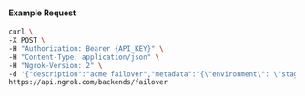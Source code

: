 <!-- Code generated for API Clients. DO NOT EDIT. -->

#### Example Request

```bash
curl \
-X POST \
-H "Authorization: Bearer {API_KEY}" \
-H "Content-Type: application/json" \
-H "Ngrok-Version: 2" \
-d '{"description":"acme failover","metadata":"{\"environment\": \"staging\"}","backends":["bkdhr_2ZGowFd6niqpxzQRCmpgDYZfWPD"]}' \
https://api.ngrok.com/backends/failover
```
